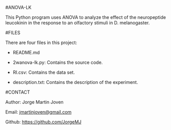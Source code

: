 #ANOVA-LK

This Python program uses ANOVA to analyze the effect of the neuropeptide leucokinin in the response to an olfactory stimuli in D. melanogaster.
   
#FILES

There are four files in this project:

- README.md

- 2wanova-lk.py: Contains the source code.

- RI.csv: Contains the data set.

- description.txt: Contains the description of the experiment.

#CONTACT

Author: Jorge Martin Joven

Email: jmartinjoven@gmail.com

Github: https://github.com/JorgeMJ
